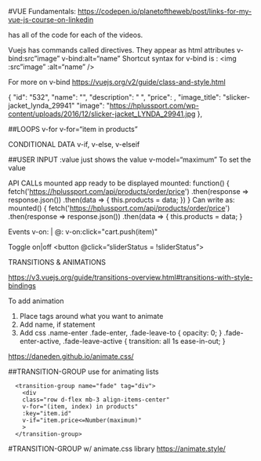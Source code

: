 #VUE Fundamentals:
https://codepen.io/planetoftheweb/post/links-for-my-vue-js-course-on-linkedin

has all of the code for each of the videos.

Vuejs has commands called directives.
They appear as html attributes
v-bind:src”image” v-bind:alt=“name”
Shortcut syntax for v-bind is :
<img :src”image” :alt=“name” />

For more on v-bind https://vuejs.org/v2/guide/class-and-style.html

{
      "id": "532",
      "name": "",
      "description": " ",
      "price": ,
      "image_title": "slicker-jacket_lynda_29941"
      "image": "https://hplussport.com/wp-content/uploads/2016/12/slicker-jacket_LYNDA_29941.jpg
    },

##LOOPS v-for
v-for=“item in products”

CONDITIONAL DATA	v-if, v-else, v-elseif

##USER INPUT
:value 	just shows the value
v-model=“maximum”	To set the value

API CALLs	mounted app ready to be displayed
mounted: function() {
                fetch('https://hplussport.com/api/products/order/price')
                .then(response => response.json())
                .then(data => {
                    this.products = data;
                })
            }
Can write as: 
mounted() {
fetch('https://hplussport.com/api/products/order/price')
                .then(response => response.json())
                .then(data => {
                    this.products = data;
}

Events	v-on:  | @:
v-on:click="cart.push(item)"


Toggle on|off
<button @click=“sliderStatus = !sliderStatus”></button>

TRANSITIONS & ANIMATIONS

https://v3.vuejs.org/guide/transitions-overview.html#transitions-with-style-bindings

To add animation
1. Place <transition> tags around what you want to animate
2. Add name, if statement
3. Add css .name-enter
.fade-enter, .fade-leave-to {
        opacity: 0;
      }
      .fade-enter-active, .fade-leave-active {
        transition: all 1s ease-in-out;
      }

https://daneden.github.io/animate.css/

##TRANSITION-GROUP use for animating lists

      <transition-group name="fade" tag="div">
        <div
        class="row d-flex mb-3 align-items-center"
        v-for="(item, index) in products" 
        :key="item.id"
        v-if="item.price<=Number(maximum)"
        >
      </transition-group>

#TRANSITION-GROUP w/ animate.css library
https://animate.style/

<transition-group name="fade" tag="div"
      enter-active-class="animated fadeInRight"
      leave-active-class="animated fadeOutRight"
      >
        <div
        class="row d-flex mb-3 align-items-center"
        v-for="(item, index) in products" 
        :key="item.id"
        v-if="item.price<=Number(maximum)"
        >
      </transition-group>

